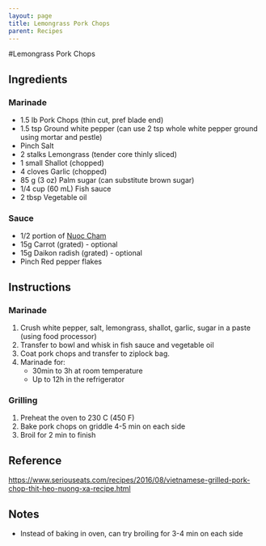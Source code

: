 ```yaml
---
layout: page
title: Lemongrass Pork Chops
parent: Recipes
---
```


#Lemongrass Pork Chops

## Ingredients

### Marinade

- 1.5 lb Pork Chops (thin cut, pref blade end)
- 1.5 tsp Ground white pepper (can use 2 tsp whole white pepper ground using mortar and pestle)
- Pinch Salt
- 2 stalks Lemongrass (tender core thinly sliced)
- 1 small Shallot (chopped)
- 4 cloves Garlic (chopped)
- 85 g (3 oz) Palm sugar (can substitute brown sugar)
- 1/4 cup (60 mL) Fish sauce
- 2 tbsp Vegetable oil

### Sauce

- 1/2 portion of [Nuoc Cham](./nuoc_cham.md)
- 15g Carrot (grated) - optional
- 15g Daikon radish (grated) - optional
- Pinch Red pepper flakes

## Instructions

### Marinade

1. Crush white pepper, salt, lemongrass, shallot, garlic, sugar in a paste (using food processor)
2. Transfer to bowl and whisk in fish sauce and vegetable oil
3. Coat pork chops and transfer to ziplock bag.
4. Marinade for:
   - 30min to 3h at room temperature
   - Up to 12h in the refrigerator

### Grilling

1. Preheat the oven to 230 C (450 F)
2. Bake pork chops on griddle 4-5 min on each side
3. Broil for 2 min to finish

## Reference

https://www.seriouseats.com/recipes/2016/08/vietnamese-grilled-pork-chop-thit-heo-nuong-xa-recipe.html

## Notes

- Instead of baking in oven, can try broiling for 3-4 min on each side
